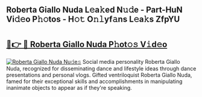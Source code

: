 ## Roberta Giallo Nuda L𝚎a𝚔ed N𝚞𝚍e - Part-HuN Vi𝚍𝚎o P𝚑𝚘tos - H𝚘𝚝 O𝚗𝚕yf𝚊ns L𝚎a𝚔s ZfpYU

# <h2><a href="http://kfd4a9x.oniu.top/?m=Roberta+Giallo+Nuda">🔗👉 🔴 Roberta Giallo Nuda P𝚑ot𝚘𝚜 V𝚒d𝚎o</a></h2>

[![Roberta Giallo Nuda Nu𝚍e𝚜](https://i.imgur.com/0qMVB7G.gif)](http://kfd4a9x.oniu.top/?m=Roberta+Giallo+Nuda)
Social media personality Roberta Giallo Nuda, recognized for disseminating dance and lifestyle ideas through dance presentations and personal vlogs. Gifted ventriloquist Roberta Giallo Nuda, famed for their exceptional skills and accomplishments in manipulating inanimate objects to appear as if they're speaking.  
